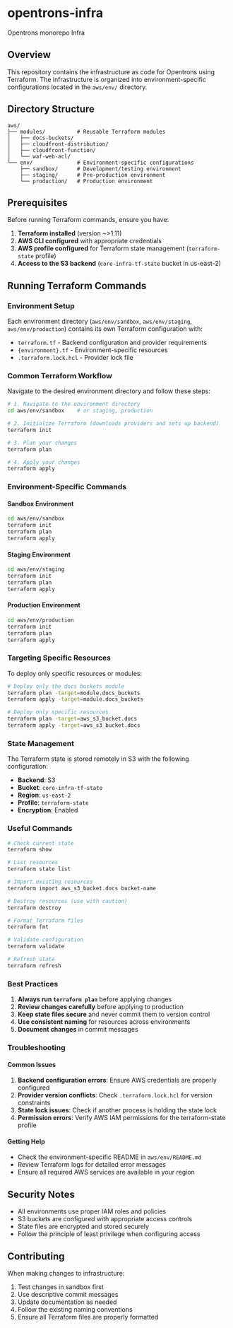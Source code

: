 # opentrons-infra
Opentrons monorepo Infra

## Overview

This repository contains the infrastructure as code for Opentrons using Terraform. The infrastructure is organized into environment-specific configurations located in the `aws/env/` directory.

## Directory Structure

```
aws/
├── modules/          # Reusable Terraform modules
│   ├── docs-buckets/
│   ├── cloudfront-distribution/
│   ├── cloudfront-function/
│   └── waf-web-acl/
└── env/              # Environment-specific configurations
    ├── sandbox/      # Development/testing environment
    ├── staging/      # Pre-production environment
    └── production/   # Production environment
```

## Prerequisites

Before running Terraform commands, ensure you have:

1. **Terraform installed** (version ~>1.11)
2. **AWS CLI configured** with appropriate credentials
3. **AWS profile configured** for Terraform state management (`terraform-state` profile)
4. **Access to the S3 backend** (`core-infra-tf-state` bucket in us-east-2)

## Running Terraform Commands

### Environment Setup

Each environment directory (`aws/env/sandbox`, `aws/env/staging`, `aws/env/production`) contains its own Terraform configuration with:

- `terraform.tf` - Backend configuration and provider requirements
- `{environment}.tf` - Environment-specific resources
- `.terraform.lock.hcl` - Provider lock file

### Common Terraform Workflow

Navigate to the desired environment directory and follow these steps:

```bash
# 1. Navigate to the environment directory
cd aws/env/sandbox    # or staging, production

# 2. Initialize Terraform (downloads providers and sets up backend)
terraform init

# 3. Plan your changes
terraform plan

# 4. Apply your changes
terraform apply
```

### Environment-Specific Commands

#### Sandbox Environment
```bash
cd aws/env/sandbox
terraform init
terraform plan
terraform apply
```

#### Staging Environment
```bash
cd aws/env/staging
terraform init
terraform plan
terraform apply
```

#### Production Environment
```bash
cd aws/env/production
terraform init
terraform plan
terraform apply
```

### Targeting Specific Resources

To deploy only specific resources or modules:

```bash
# Deploy only the docs buckets module
terraform plan -target=module.docs_buckets
terraform apply -target=module.docs_buckets

# Deploy only specific resources
terraform plan -target=aws_s3_bucket.docs
terraform apply -target=aws_s3_bucket.docs
```

### State Management

The Terraform state is stored remotely in S3 with the following configuration:
- **Backend**: S3
- **Bucket**: `core-infra-tf-state`
- **Region**: `us-east-2`
- **Profile**: `terraform-state`
- **Encryption**: Enabled

### Useful Commands

```bash
# Check current state
terraform show

# List resources
terraform state list

# Import existing resources
terraform import aws_s3_bucket.docs bucket-name

# Destroy resources (use with caution)
terraform destroy

# Format Terraform files
terraform fmt

# Validate configuration
terraform validate

# Refresh state
terraform refresh
```

### Best Practices

1. **Always run `terraform plan`** before applying changes
2. **Review changes carefully** before applying to production
3. **Keep state files secure** and never commit them to version control
4. **Use consistent naming** for resources across environments
5. **Document changes** in commit messages

### Troubleshooting

#### Common Issues

1. **Backend configuration errors**: Ensure AWS credentials are properly configured
2. **Provider version conflicts**: Check `.terraform.lock.hcl` for version constraints
3. **State lock issues**: Check if another process is holding the state lock
4. **Permission errors**: Verify AWS IAM permissions for the terraform-state profile

#### Getting Help

- Check the environment-specific README in `aws/env/README.md`
- Review Terraform logs for detailed error messages
- Ensure all required AWS services are available in your region

## Security Notes

- All environments use proper IAM roles and policies
- S3 buckets are configured with appropriate access controls
- State files are encrypted and stored securely
- Follow the principle of least privilege when configuring access

## Contributing

When making changes to infrastructure:

1. Test changes in sandbox first
2. Use descriptive commit messages
3. Update documentation as needed
4. Follow the existing naming conventions
5. Ensure all Terraform files are properly formatted
